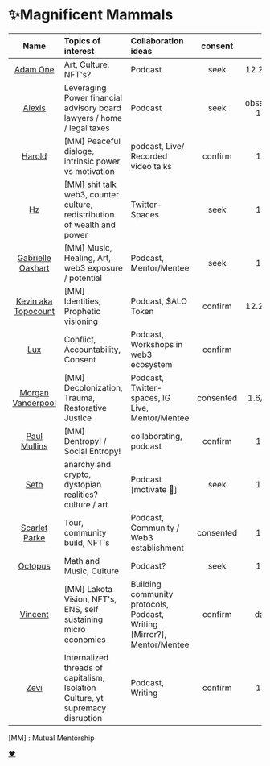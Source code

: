 # ✨Magnificent Mammals 

| Name      | Topics of interest | Collaboration ideas | consent| 📅 | Notes |
| :---:        |    :----   | :--- | :---: | --: | :---|
| [Adam One](adam.md)  | Art, Culture, NFT's? | Podcast | seek | 12.25.22 | |
| [Alexis](alexis.md)  |Leveraging Power financial advisory board lawyers / home / legal taxes | Podcast | seek | observed 1.3.22 | |
| [Harold](harold.md) | [MM] Peaceful dialoge, intrinsic power vs motivation | podcast, Live/ Recorded video talks| confirm | 1.3.22 | |
| [Hz](hz.md) | [MM] shit talk web3, counter culture, redistribution of wealth and power | Twitter-Spaces  | seek | 1.3.22 | |
| [Gabrielle Oakhart](Gabriel.md)  | [MM] Music, Healing, Art, web3 exposure / potential  | Podcast, Mentor/Mentee| seek | 1.4.22 | |
| [Kevin aka Topocount](kevin.md.md)  | [MM] Identities, Prophetic visioning | Podcast, $ALO Token | confirm | 12.22.21 | |
| [Lux](lux.md)  | Conflict, Accountability, Consent | Podcast, Workshops in web3 ecosystem | confirm | | |
| [Morgan Vanderpool](morganicMovement.md) | [MM] Decolonization, Trauma, Restorative Justice | Podcast, Twitter-spaces, IG Live, Mentor/Mentee | consented | 1.6/7.22 |Schedule Instagram / talk Queer retreat |
| [Paul Mullins](paul.md) | [MM] Dentropy! / Social Entropy! | collaborating, podcast | confirm| 1.5.22 | create profile |
| [Seth](seth.md) | anarchy and crypto, dystopian realities? culture / art | Podcast [motivate 🎨] | seek |1.4.22 |  |
| [Scarlet Parke](scarletParke.md)  | Tour, community build, NFT's | Podcast, Community / Web3 establishment | consented | 1.6.22 | |
| [Octopus](octopus.md)  | Math and Music, Culture | Podcast? | seek | 1.7.22 | |
| [Vincent](vincent.md)  | [MM] Lakota Vision, NFT's, ENS, self sustaining micro economies | Building community protocols, Podcast, Writing [Mirror?], Mentor/Mentee| confirm | daily 🤓 | [NFTHack Jan 14-16th](https://nfthack.ethglobal.co/) |
| [Zevi](zevi.md) | Internalized threads of capitalism, Isolation Culture, yt supremacy disruption  | Podcast, Writing | confirm | 1.5.22 | conflict/care in SC community |

[MM] : Mutual Mentorship

[❤️](https://miro.com/app/board/uXjVOZg1NW8=/?invite_link_id=305437653084)
